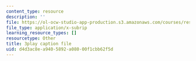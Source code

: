 ```yaml
---
content_type: resource
description: ''
file: https://ol-ocw-studio-app-production.s3.amazonaws.com/courses/res-18-006-calculus-revisited-single-variable-calculus-fall-2010/d4d3ac8ea9405892a08000f1cbb62f5d_A1bPRw9VBQo.vtt
file_type: application/x-subrip
learning_resource_types: []
resourcetype: Other
title: 3play caption file
uid: d4d3ac8e-a940-5892-a080-00f1cbb62f5d
---
```

